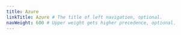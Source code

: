 ```yaml
---
title: Azure
linkTitle: Azure # The title of left navigation, optional.
navWeight: 600 # Upper weight gets higher precedence, optional.
---
```

